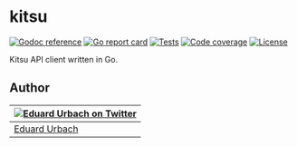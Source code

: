 # kitsu

[![Godoc reference][godoc-image]][godoc-url]
[![Go report card][goreportcard-image]][goreportcard-url]
[![Tests][tests-image]][tests-url]
[![Code coverage][codecov-image]][codecov-url]
[![License][license-image]][license-url]

Kitsu API client written in Go.

## Author

| [![Eduard Urbach on Twitter](https://gravatar.com/avatar/16ed4d41a5f244d1b10de1b791657989?s=70)](https://twitter.com/eduardurbach "Follow @eduardurbach on Twitter") |
|---|
| [Eduard Urbach](https://eduardurbach.com) |

[godoc-image]: https://godoc.org/github.com/animenotifier/kitsu?status.svg
[godoc-url]: https://godoc.org/github.com/animenotifier/kitsu
[goreportcard-image]: https://goreportcard.com/badge/github.com/animenotifier/kitsu
[goreportcard-url]: https://goreportcard.com/report/github.com/animenotifier/kitsu
[tests-image]: https://cloud.drone.io/api/badges/animenotifier/kitsu/status.svg
[tests-url]: https://cloud.drone.io/animenotifier/kitsu
[codecov-image]: https://codecov.io/gh/animenotifier/kitsu/branch/master/graph/badge.svg
[codecov-url]: https://codecov.io/gh/animenotifier/kitsu
[license-image]: https://img.shields.io/badge/license-MIT-blue.svg
[license-url]: https://github.com/animenotifier/kitsu/blob/master/LICENSE